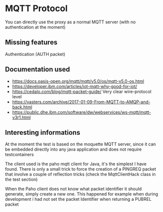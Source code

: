 # MQTT Protocol

You can directly use the proxy as a normal MQTT server (with no authentication
at the moment)

## Missing features

Authentication (AUTH packet)

## Documentation used

* https://docs.oasis-open.org/mqtt/mqtt/v5.0/os/mqtt-v5.0-os.html
* https://developer.ibm.com/articles/iot-mqtt-why-good-for-iot/
* https://cedalo.com/blog/mqtt-packet-guide/ Very clear wire-protocol level
* https://vasters.com/archive/2017-01-09-From-MQTT-to-AMQP-and-back.html
* https://public.dhe.ibm.com/software/dw/webservices/ws-mqtt/mqtt-v3r1.html

## Interesting informations

At the moment the test is based on the moquette MQTT server, since it can be 
embedded directly into any java application and does not require testcontainers

The client used is the paho mqtt client for Java, it's the simplest I have
found. There is only a small trick to force the creation of a PINGREQ packet
that involve a couple of reflection tricks (check the MqttClientHack class in the
test section)

When the Paho client does not know what packet identifier it should generate, 
simply create a new one. This happened for example when during development i 
had not set the packet Identifier when returning a PUBREL packet
